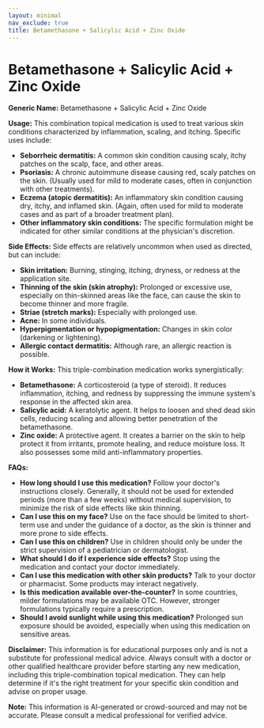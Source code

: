 ```yaml
---
layout: minimal
nav_exclude: true
title: Betamethasone + Salicylic Acid + Zinc Oxide
---
```


# Betamethasone + Salicylic Acid + Zinc Oxide

**Generic Name:** Betamethasone + Salicylic Acid + Zinc Oxide

**Usage:** This combination topical medication is used to treat various skin conditions characterized by inflammation, scaling, and itching.  Specific uses include:

* **Seborrheic dermatitis:**  A common skin condition causing scaly, itchy patches on the scalp, face, and other areas.
* **Psoriasis:** A chronic autoimmune disease causing red, scaly patches on the skin. (Usually used for mild to moderate cases, often in conjunction with other treatments).
* **Eczema (atopic dermatitis):** An inflammatory skin condition causing dry, itchy, and inflamed skin. (Again, often used for mild to moderate cases and as part of a broader treatment plan).
* **Other inflammatory skin conditions:**  The specific formulation might be indicated for other similar conditions at the physician's discretion.


**Side Effects:**  Side effects are relatively uncommon when used as directed, but can include:

* **Skin irritation:** Burning, stinging, itching, dryness, or redness at the application site.
* **Thinning of the skin (skin atrophy):** Prolonged or excessive use, especially on thin-skinned areas like the face, can cause the skin to become thinner and more fragile.
* **Striae (stretch marks):** Especially with prolonged use.
* **Acne:** In some individuals.
* **Hyperpigmentation or hypopigmentation:** Changes in skin color (darkening or lightening).
* **Allergic contact dermatitis:** Although rare, an allergic reaction is possible.

**How it Works:** This triple-combination medication works synergistically:

* **Betamethasone:** A corticosteroid (a type of steroid). It reduces inflammation, itching, and redness by suppressing the immune system's response in the affected skin area.
* **Salicylic acid:** A keratolytic agent. It helps to loosen and shed dead skin cells, reducing scaling and allowing better penetration of the betamethasone.
* **Zinc oxide:** A protective agent. It creates a barrier on the skin to help protect it from irritants, promote healing, and reduce moisture loss.  It also possesses some mild anti-inflammatory properties.

**FAQs:**

* **How long should I use this medication?**  Follow your doctor's instructions closely.  Generally, it should not be used for extended periods (more than a few weeks) without medical supervision, to minimize the risk of side effects like skin thinning.
* **Can I use this on my face?**  Use on the face should be limited to short-term use and under the guidance of a doctor, as the skin is thinner and more prone to side effects.
* **Can I use this on children?** Use in children should only be under the strict supervision of a pediatrician or dermatologist.
* **What should I do if I experience side effects?**  Stop using the medication and contact your doctor immediately.
* **Can I use this medication with other skin products?** Talk to your doctor or pharmacist.  Some products may interact negatively.
* **Is this medication available over-the-counter?**  In some countries, milder formulations may be available OTC. However, stronger formulations typically require a prescription.
* **Should I avoid sunlight while using this medication?**  Prolonged sun exposure should be avoided, especially when using this medication on sensitive areas.


**Disclaimer:** This information is for educational purposes only and is not a substitute for professional medical advice. Always consult with a doctor or other qualified healthcare provider before starting any new medication, including this triple-combination topical medication.  They can help determine if it's the right treatment for your specific skin condition and advise on proper usage.


**Note:** This information is AI-generated or crowd-sourced and may not be accurate. Please consult a medical professional for verified advice.